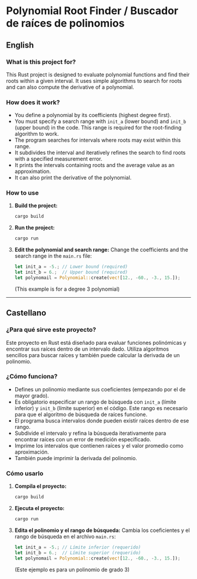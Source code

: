 # Polynomial Root Finder / Buscador de raíces de polinomios

## English

### What is this project for?
This Rust project is designed to evaluate polynomial functions and find their roots within a given interval. It uses simple algorithms to search for roots and can also compute the derivative of a polynomial.

### How does it work?
- You define a polynomial by its coefficients (highest degree first).
- You must specify a search range with `init_a` (lower bound) and `init_b` (upper bound) in the code. This range is required for the root-finding algorithm to work.
- The program searches for intervals where roots may exist within this range.
- It subdivides the interval and iteratively refines the search to find roots with a specified measurement error.
- It prints the intervals containing roots and the average value as an approximation.
- It can also print the derivative of the polynomial.

### How to use
1. **Build the project:**
   ```sh
   cargo build
   ```
2. **Run the project:**
   ```sh
   cargo run
   ```
3. **Edit the polynomial and search range:**
   Change the coefficients and the search range in the `main.rs` file:
   ```rust
   let init_a = -5.; // Lower bound (required)
   let init_b = 6.;  // Upper bound (required)
   let polynomail = Polynomial::create(vec![12., -60., -3., 15.]);
   ```
   (This example is for a degree 3 polynomial)

---

## Castellano

### ¿Para qué sirve este proyecto?
Este proyecto en Rust está diseñado para evaluar funciones polinómicas y encontrar sus raíces dentro de un intervalo dado. Utiliza algoritmos sencillos para buscar raíces y también puede calcular la derivada de un polinomio.

### ¿Cómo funciona?
- Defines un polinomio mediante sus coeficientes (empezando por el de mayor grado).
- Es obligatorio especificar un rango de búsqueda con `init_a` (límite inferior) y `init_b` (límite superior) en el código. Este rango es necesario para que el algoritmo de búsqueda de raíces funcione.
- El programa busca intervalos donde pueden existir raíces dentro de ese rango.
- Subdivide el intervalo y refina la búsqueda iterativamente para encontrar raíces con un error de medición especificado.
- Imprime los intervalos que contienen raíces y el valor promedio como aproximación.
- También puede imprimir la derivada del polinomio.

### Cómo usarlo
1. **Compila el proyecto:**
   ```sh
   cargo build
   ```
2. **Ejecuta el proyecto:**
   ```sh
   cargo run
   ```
3. **Edita el polinomio y el rango de búsqueda:**
   Cambia los coeficientes y el rango de búsqueda en el archivo `main.rs`:
   ```rust
   let init_a = -5.; // Límite inferior (requerido)
   let init_b = 6.;  // Límite superior (requerido)
   let polynomail = Polynomial::create(vec![12., -60., -3., 15.]);
   ```
   (Este ejemplo es para un polinomio de grado 3)
